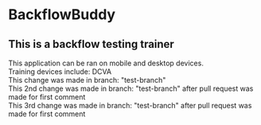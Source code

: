 # BackflowBuddy

<h2>This is a backflow testing trainer</h2>
<div>This application can be ran on mobile and desktop devices.</div>
<div>Training devices include:
DCVA
</div>
<div>This change was made in branch: "test-branch"</div>
<div>This 2nd change was made in branch: "test-branch" after pull request was made for first comment</div>
<div>This 3rd change was made in branch: "test-branch" after pull request was made for first comment</div>
